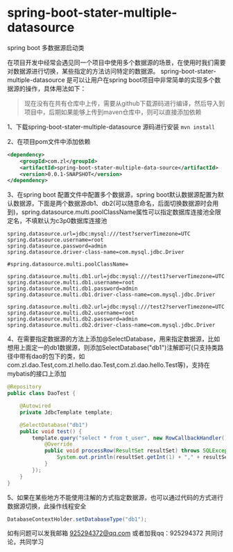 # spring-boot-stater-multiple-datasource
spring boot 多数据源启动类

在项目开发中经常会遇见同一个项目中使用多个数据源的场景，在使用时我们需要对数据源进行切换，某些指定的方法访问特定的数据源。
spring-boot-stater-multiple-datasource 是可以让用户在spring boot项目中非常简单的实现多个数据源的操作，具体用法如下：

> 现在没有在共有仓库中上传，需要从github下载源码进行编译，然后导入到项目中，后期如果能够上传到maven仓库中，则可以直接添加依赖

1、下载spring-boot-stater-multiple-datasource 源码进行安装 
``` mvn install ```

2、在项目pom文件中添加依赖
```xml
<dependency>
    <groupId>com.zl</groupId>
    <artifactId>spring-boot-stater-multiple-data-source</artifactId>
    <version>0.0.1-SNAPSHOT</version>
</dependency>
```

3、在spring boot 配置文件中配置多个数据源，spring boot默认数据源配置为默认数据源，下面是两个数据源db1、db2(可以随意命名，后面切换数据源时会用到)，spring.datasource.multi.poolClassName属性可以指定数据库连接池全限定名，不填默认为c3p0数据库连接池
```properties
spring.datasource.url=jdbc:mysql:///test?serverTimezone=UTC
spring.datasource.username=root
spring.datasource.password=admin
spring.datasource.driver-class-name=com.mysql.jdbc.Driver

#spring.datasource.multi.poolClassName=

spring.datasource.multi.db1.url=jdbc:mysql:///test1?serverTimezone=UTC
spring.datasource.multi.db1.username=root
spring.datasource.multi.db1.password=admin
spring.datasource.multi.db1.driver-class-name=com.mysql.jdbc.Driver

spring.datasource.multi.db2.url=jdbc:mysql:///test2?serverTimezone=UTC
spring.datasource.multi.db2.username=root
spring.datasource.multi.db2.password=admin
spring.datasource.multi.db2.driver-class-name=com.mysql.jdbc.Driver

```

4、在需要指定数据源的方法上添加@SelectDatabase，用来指定数据源，比如想用上面定一的db1数据源，则添加SelectDatabase("db1")注解即可(只支持类路径中带有dao的包下的类，如com.zl.dao.Test,com.zl.hello.dao.Test,com.zl.dao.hello.Test等)，支持在mybatis的接口上添加
```java
@Repository
public class DaoTest {

    @Autowired
    private JdbcTemplate template;

    @SelectDatabase("db1")
    public void test() {
        template.query("select * from t_user", new RowCallbackHandler() {
            @Override
            public void processRow(ResultSet resultSet) throws SQLException {
                System.out.println(resultSet.getInt(1) + "," + resultSet.getString(2));
            }
        });
    }
}

```

5、如果在某些地方不能使用注解的方式指定数据源，也可以通过代码的方式进行数据源切换，此操作线程安全
```java
DatabaseContextHolder.setDatabaseType("db1");
```

如有问题可以发我邮箱 925294372@qq.com 或者加我qq：925294372 共同讨论，共同学习
